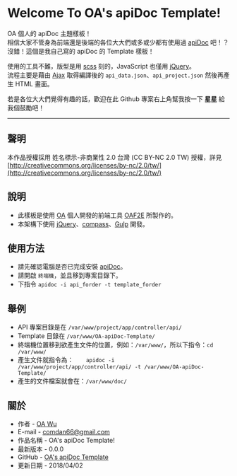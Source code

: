 # Welcome To OA's apiDoc Template!
OA 個人的 apiDoc 主題樣板！  
相信大家不管身為前端還是後端的各位大大們或多或少都有使用過 [apiDoc](http://apidocjs.com/) 吧！？  
沒錯！這個是我自己寫的 apiDoc 的 Template 樣板！  

使用的工具不難，版型是用 [scss](http://compass-style.org/) 刻的，JavaScript 也僅用 [jQuery](https://jquery.com/)。  
流程主要是藉由 [Ajax](https://zh.wikipedia.org/wiki/AJAX) 取得編譯後的 `api_data.json`、`api_project.json` 然後再產生 HTML 畫面。

若是各位大大們覺得有趣的話，歡迎在此 Github 專案右上角幫我按一下 **星星** 給我個鼓勵吧！

---

## 聲明
本作品授權採用 姓名標示-非商業性 2.0 台灣 (CC BY-NC 2.0 TW) 授權，詳見 [http://creativecommons.org/licenses/by-nc/2.0/tw/](http://creativecommons.org/licenses/by-nc/2.0/tw/)

## 說明
* 此樣板是使用 [OA](http://www.ioa.tw/) 個人開發的前端工具 [OAF2E](https://github.com/comdan66/oaf2e) 所製作的。
* 本架構下使用 [jQuery](https://jquery.com/)、[compass](http://compass-style.org/)、[Gulp](http://gulpjs.com/) 開發。

## 使用方法
* 請先確認電腦是否已完成安裝 [apiDoc](http://apidocjs.com/)。
* 請開啟 `終端機`，並且移到專案目錄下。
* 下指令 `apidoc -i api_forder -t template_forder`

## 舉例
* API 專案目錄是在 `/var/www/project/app/controller/api/`
* Template 目錄在 `/var/www/OA-apiDoc-Template/`
* 終端機位置移到欲產生文件的位置，例如：`/var/www/`，所以下指令：`cd /var/www/`
* 產生文件就指令為：`	apidoc -i /var/www/project/app/controller/api/ -t /var/www/OA-apiDoc-Template/`
* 產生的文件檔案就會在：`/var/www/doc/`

## 關於
* 作者 - [OA Wu](https://www.ioa.tw/)
* E-mail - <comdan66@gmail.com>
* 作品名稱 - OA's apiDoc Template!
* 最新版本 - 0.0.0
* GitHub - [OA's apiDoc Template](https://github.com/comdan66/OA-apiDoc-Template)
* 更新日期 - 2018/04/02
